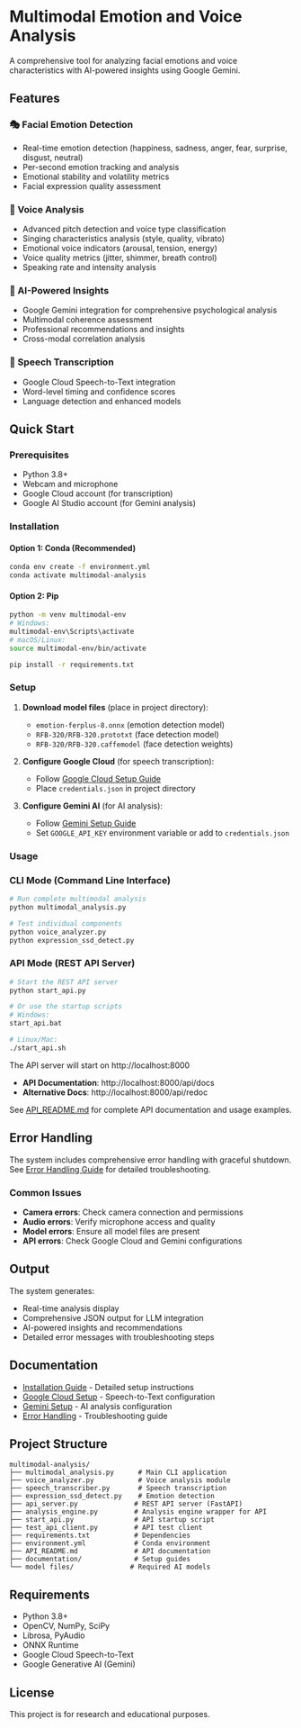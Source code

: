 # Multimodal Emotion and Voice Analysis

A comprehensive tool for analyzing facial emotions and voice characteristics with AI-powered insights using Google Gemini.

## Features

### 🎭 Facial Emotion Detection
- Real-time emotion detection (happiness, sadness, anger, fear, surprise, disgust, neutral)
- Per-second emotion tracking and analysis
- Emotional stability and volatility metrics
- Facial expression quality assessment

### 🎤 Voice Analysis
- Advanced pitch detection and voice type classification
- Singing characteristics analysis (style, quality, vibrato)
- Emotional voice indicators (arousal, tension, energy)
- Voice quality metrics (jitter, shimmer, breath control)
- Speaking rate and intensity analysis

### 🤖 AI-Powered Insights
- Google Gemini integration for comprehensive psychological analysis
- Multimodal coherence assessment
- Professional recommendations and insights
- Cross-modal correlation analysis

### 📝 Speech Transcription
- Google Cloud Speech-to-Text integration
- Word-level timing and confidence scores
- Language detection and enhanced models

## Quick Start

### Prerequisites
- Python 3.8+
- Webcam and microphone
- Google Cloud account (for transcription)
- Google AI Studio account (for Gemini analysis)

### Installation

#### Option 1: Conda (Recommended)
```bash
conda env create -f environment.yml
conda activate multimodal-analysis
```

#### Option 2: Pip
```bash
python -m venv multimodal-env
# Windows:
multimodal-env\Scripts\activate
# macOS/Linux:
source multimodal-env/bin/activate

pip install -r requirements.txt
```

### Setup

1. **Download model files** (place in project directory):
   - `emotion-ferplus-8.onnx` (emotion detection model)
   - `RFB-320/RFB-320.prototxt` (face detection model)
   - `RFB-320/RFB-320.caffemodel` (face detection weights)

2. **Configure Google Cloud** (for speech transcription):
   - Follow [Google Cloud Setup Guide](documentation/google_cloud_setup.md)
   - Place `credentials.json` in project directory

3. **Configure Gemini AI** (for AI analysis):
   - Follow [Gemini Setup Guide](documentation/GEMINI_SETUP.md)
   - Set `GOOGLE_API_KEY` environment variable or add to `credentials.json`

### Usage

### CLI Mode (Command Line Interface)

```bash
# Run complete multimodal analysis
python multimodal_analysis.py

# Test individual components
python voice_analyzer.py
python expression_ssd_detect.py
```

### API Mode (REST API Server)

```bash
# Start the REST API server
python start_api.py

# Or use the startup scripts
# Windows:
start_api.bat

# Linux/Mac:
./start_api.sh
```

The API server will start on http://localhost:8000

- **API Documentation**: http://localhost:8000/api/docs
- **Alternative Docs**: http://localhost:8000/api/redoc

See [API_README.md](API_README.md) for complete API documentation and usage examples.

## Error Handling

The system includes comprehensive error handling with graceful shutdown. See [Error Handling Guide](documentation/ERROR_HANDLING.md) for detailed troubleshooting.

### Common Issues
- **Camera errors**: Check camera connection and permissions
- **Audio errors**: Verify microphone access and quality
- **Model errors**: Ensure all model files are present
- **API errors**: Check Google Cloud and Gemini configurations

## Output

The system generates:
- Real-time analysis display
- Comprehensive JSON output for LLM integration
- AI-powered insights and recommendations
- Detailed error messages with troubleshooting steps

## Documentation

- [Installation Guide](documentation/INSTALLATION_GUIDE.md) - Detailed setup instructions
- [Google Cloud Setup](documentation/google_cloud_setup.md) - Speech-to-Text configuration
- [Gemini Setup](documentation/GEMINI_SETUP.md) - AI analysis configuration
- [Error Handling](documentation/ERROR_HANDLING.md) - Troubleshooting guide

## Project Structure

```
multimodal-analysis/
├── multimodal_analysis.py      # Main CLI application
├── voice_analyzer.py           # Voice analysis module
├── speech_transcriber.py       # Speech transcription
├── expression_ssd_detect.py    # Emotion detection
├── api_server.py              # REST API server (FastAPI)
├── analysis_engine.py         # Analysis engine wrapper for API
├── start_api.py               # API startup script
├── test_api_client.py         # API test client
├── requirements.txt           # Dependencies
├── environment.yml            # Conda environment
├── API_README.md              # API documentation
├── documentation/             # Setup guides
└── model files/              # Required AI models
```

## Requirements

- Python 3.8+
- OpenCV, NumPy, SciPy
- Librosa, PyAudio
- ONNX Runtime
- Google Cloud Speech-to-Text
- Google Generative AI (Gemini)

## License

This project is for research and educational purposes.